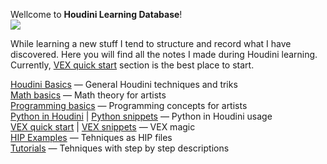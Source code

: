 Wellcome to **Houdini Learning Database**!  
[![](https://c1.staticflickr.com/1/865/26558997907_fbcb313dfc_o.gif)](https://c1.staticflickr.com/1/865/26558997907_fbcb313dfc_o.gif)

While learning a new stuff I tend to structure and record what I have discovered. Here you will find all the notes I made during Houdini learning. Currently, [VEX quick start](vex-quick-start) section is the best place to start.


[Houdini Basics](houdini-basics) — General Houdini techniques and triks  
[Math basics](Math-basics) — Math theory for artists  
[Programming basics](programming-basics) — Programming concepts for artists  
[Python in Houdini](python) | [Python snippets](python-snippets) — Python in Houdini usage  
[VEX quick start](vex-quick-start) | [VEX snippets](vex-snippets) — VEX magic  
[HIP Examples](examples) — Tehniques as HIP files   
[Tutorials](tutorials) — Tehniques with step by step descriptions
